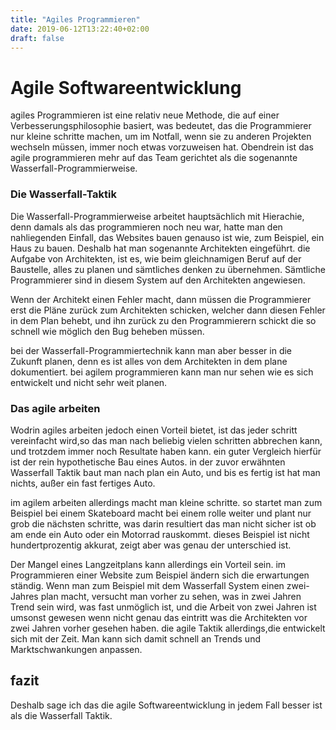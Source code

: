 ```yaml
---
title: "Agiles Programmieren"
date: 2019-06-12T13:22:40+02:00
draft: false
---
```


# Agile Softwareentwicklung
agiles Programmieren ist eine relativ neue Methode, die auf einer
Verbesserungsphilosophie basiert, was bedeutet, das die Programmierer nur kleine schritte machen, um im Notfall, wenn sie zu anderen Projekten wechseln müssen, immer noch etwas vorzuweisen hat.
Obendrein ist das agile programmieren mehr auf das Team gerichtet als die sogenannte Wasserfall-Programmierweise.

### Die Wasserfall-Taktik
Die Wasserfall-Programmierweise arbeitet hauptsächlich mit Hierachie, denn damals als das programmieren noch neu war, hatte man den nahliegenden Einfall, das Websites bauen genauso ist wie, zum Beispiel, ein Haus zu bauen. Deshalb hat man sogenannte Architekten eingeführt. die Aufgabe von Architekten, ist es, wie beim gleichnamigen Beruf auf der Baustelle, alles zu planen und sämtliches denken  zu übernehmen. Sämtliche Programmierer sind in diesem System auf den Architekten angewiesen.

Wenn der Architekt einen Fehler macht, dann müssen die Programmierer erst die Pläne zurück zum Architekten schicken, welcher dann diesen Fehler in dem Plan behebt, und ihn zurück zu den Programmierern schickt die so schnell wie möglich den Bug beheben müssen.

bei der Wasserfall-Programmiertechnik kann man aber besser in die Zukunft planen, denn es ist alles von dem Architekten in dem plane dokumentiert. bei agilem programmieren kann man nur sehen wie es sich entwickelt und nicht sehr weit planen.

### Das agile arbeiten
Wodrin agiles arbeiten jedoch einen Vorteil bietet, ist das jeder schritt vereinfacht wird,so das man nach beliebig vielen schritten abbrechen kann, und trotzdem immer noch Resultate haben kann. ein guter Vergleich hierfür ist der rein hypothetische Bau eines Autos. in der zuvor erwähnten Wasserfall Taktik baut man nach plan ein Auto, und bis es fertig ist hat man nichts, außer ein fast fertiges Auto.

im agilem arbeiten allerdings macht man kleine schritte. so startet man zum Beispiel bei einem Skateboard macht bei einem rolle weiter und plant nur grob die nächsten schritte, was darin resultiert das man nicht sicher ist ob am ende ein Auto oder ein Motorrad rauskommt. dieses Beispiel ist nicht hundertprozentig akkurat, zeigt aber was genau der unterschied ist.

 Der Mangel eines Langzeitplans kann allerdings ein Vorteil sein. im Programmieren einer Website zum Beispiel ändern sich die erwartungen ständig. Wenn man zum Beispiel mit dem Wasserfall System einen zwei-Jahres plan macht, versucht man vorher zu sehen, was in zwei Jahren Trend sein wird, was fast unmöglich ist, und die Arbeit von zwei Jahren ist umsonst gewesen wenn nicht genau das eintritt was die Architekten vor zwei Jahren vorher gesehen haben. die agile Taktik allerdings,die entwickelt sich mit der Zeit. Man kann sich damit schnell an Trends und Marktschwankungen anpassen.

## fazit
 Deshalb sage ich das die agile Softwareentwicklung in jedem Fall besser ist als die Wasserfall Taktik.
